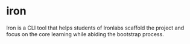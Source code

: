 # iron

Iron is a CLI tool that helps students of Ironlabs scaffold the project and focus on the core learning while abiding the
bootstrap process.
